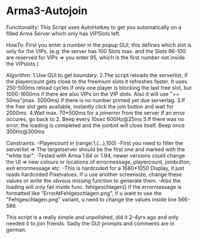 # Arma3-Autojoin
Functionality:
This Script uses AutoHotkey to get you automatically on a filled Arma Server which only has VIPSlots left.

HowTo:
First you enter a number in the popup GUI, this defines which slot is only for the VIPs.
(e.g. the server has 100 Slots max. and the Slots 96-100 are reserved for VIPs
=> you enter 95, which is the first number not inside the VIPslots.)

Algorithm:
1.Use GUI to get boundary.
2.The script reloads the serverlist, if the playercount gets close to the freemium slots it refreshes faster.
  It uses 250-500ms reload cycles if only one player is blocking the last free slot,
  but 1000-1600ms if there are also VIPs on the VIP slots.
  Also it will use "+= 50ms"(max. 5000ms) if there is no number printed yet due serverlag.
3.If the free slot gets available, instantly click the join button and wait for 2000ms.
4.Wait max. 70*500ms for a joinerror from the server 
  If an error occures, go back to 2.
  Beep every 10sec 600Hz@25ms
5.If there was no error, the loading is completed and the joinbot will close itself.
  Beep once 300Hz@300ms

Constraints:
-Playercount in (range:1,(...),100)
-First you need to filter the serverlist => 
  The targetserver should be the first one and marked with the "white bar".
-Tested with Arma 1.84 or 1.94, newer versions could change the UI 
  => new colours or locations of errormessage, playercount, joinbutton, exit errormessage etc.
-This is hardcoded for a 1680*1050 Display, it just reads hardcoded Pixelvalues.
  If u use another screensize, change these values or write the obvous missing function to generate them.
-Also the loading will only fail inside func. fehlgeschlagen() 
  if the errormessage is formatted like "ErrorAtFehlgeschlagen.png",
  if u want to use the "Fehlgeschlagen.png" variant, u need to change the values inside line 566-586

This script is a really simple and unpolished, did it 2-4yrs ago and only needed it to join friends.
Sadly the GUI prompts and comments are in german.
